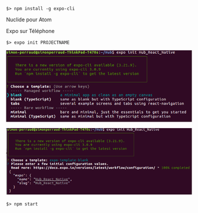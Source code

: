 ```
$> npm install -g expo-cli
```

Nuclide pour Atom

Expo sur Téléphone

```
$> expo init PROJECTNAME
```

![](images/react_native.png)

![](images/react_native2.png)

```
$> npm start
```

